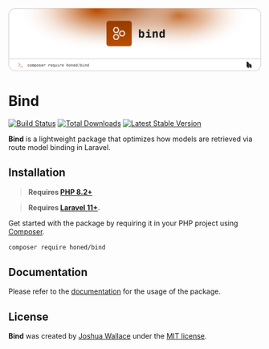 <a href="https://honed.dev/bind">
    <picture>
        <source media="(prefers-color-scheme: dark)" srcset="art/header-dark.png">
        <img alt="" src="art/header-light.png">
    </picture>
</a>

# Bind

<p>
    <a href="https://github.com/honedlabs/bind/actions"><img src="https://github.com/honedlabs/bind/actions/workflows/tests.yml/badge.svg" alt="Build Status"></a>
    <a href="https://packagist.org/packages/honed/bind"><img src="https://img.shields.io/packagist/dt/honed/bind" alt="Total Downloads"></a>
    <a href="https://packagist.org/packages/honed/bind"><img src="https://img.shields.io/packagist/v/honed/bind" alt="Latest Stable Version"></a>
</p>

**Bind** is a lightweight package that optimizes how models are retrieved via route model binding in Laravel.

## Installation

> **Requires [PHP 8.2+](https://php.net/releases/)**

> **Requires [Laravel 11+](https://laravel.com/docs/releases).**

Get started with the package by requiring it in your PHP project using [Composer](https://getcomposer.org/).

```bash
composer require honed/bind
```

## Documentation

Please refer to the [documentation](https://honed.dev/bind) for the usage of the package.

## License

**Bind** was created by [Joshua Wallace](https://joshua-wallace.com) under the [MIT license](https://opensource.org/licenses/MIT).